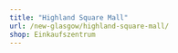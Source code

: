 ```yaml
---
title: "Highland Square Mall"
url: /new-glasgow/highland-square-mall/
shop: Einkaufszentrum
---
```

